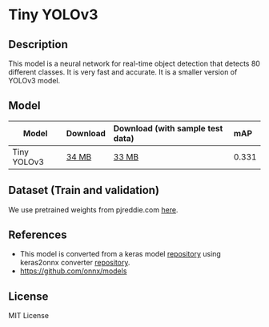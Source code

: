 <!--- SPDX-License-Identifier: MIT -->

# Tiny YOLOv3

## Description
This model is a neural network for real-time object detection that detects 80 different classes. It is very fast and accurate. It is a smaller version of YOLOv3 model.

## Model

|Model        |Download  |Download (with sample test data)|mAP |
|-------------|:--------------|:--------------|:--------------|
|Tiny YOLOv3       |[34 MB](model/tiny-yolov3-11.onnx) |[33 MB](model/tiny-yolov3-11.tar.gz)|0.331 |


## Dataset (Train and validation)
We use pretrained weights from pjreddie.com [here](https://pjreddie.com/media/files/yolov3-tiny.weights).


## References
* This model is converted from a keras model [repository](https://github.com/qqwweee/keras-yolo3) using keras2onnx converter [repository](https://github.com/onnx/keras-onnx).
* https://github.com/onnx/models

## License
MIT License